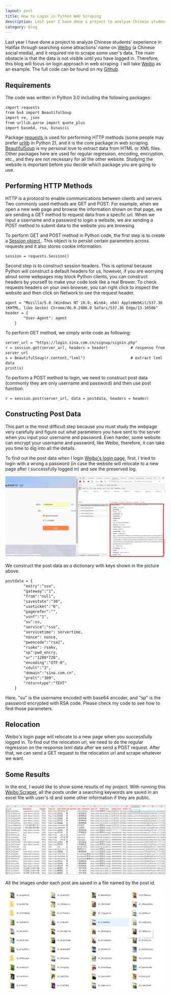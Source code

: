 ```yaml
---
layout: post
title: How to Login in Python Web Scraping
description: Last year I have done a project to analyze Chinese students' experience in Halifax through searching some attractions' name on <a href="http://weibo.com">Weibo</a> (a Chinese social media), and it requires me to scrape some user's data. The main obstacle is that the data is not visible until you have logged in. Therefore, this blog will talk about login technique in web scraping.
category: blog
---
```


Last year I have done a project to analyze Chinese students' experience in Halifax through searching some attractions' name on <a href="http://weibo.com">Weibo</a> (a Chinese social media), and it required me to scrape some user's data. The main obstacle is that the data is not visible until you have logged in. Therefore, this blog will focus on login approach in web scraping. I will take <a href="http://weibo.com">Weibo</a> as an example. The full code can be found on my <a href="https://github.com/danqing117/Weibo-Scraper-Python-">Github</a>.

## Requirements
The code was written in Python 3.0 including the following packages:

    import requests
    from bs4 import BeautifulSoup
    import re, json
    from urllib.parse import quote_plus
    import base64, rsa, binascii
	
Package <a href = "http://docs.python-requests.org/en/master/"> requests </a> is used for performing HTTP methods (some people may prefer <a href = "https://docs.python.org/2/library/urllib.html"> urllib</a> in Python 2), and it is the core package in web scraping. <a href = "https://www.crummy.com/software/BeautifulSoup/bs4/doc/"> BeautifulSoup</a>	is my personal love to extract data from HTML or XML files. Other packages here are used for regular regression, encoding, encryption, etc., and they are not necessary for all the other website. Studying the website is important before you decide which package you are going to use.

## Performing HTTP Methods

HTTP is a protocol to enable communications between clients and servers. Two commonly used methods are GET and POST. For example, when we open a new web page and browse the information shown on that page, we are sending a GET method to request data from a specfic url. When we input a username and a password to login a website, we are sending a POST method to submit data to the website you are browsing.  

To perform GET and POST method in Python code, the first step is to create a <a href="http://docs.python-requests.org/en/latest/user/advanced/"> Session object </a>. This object is to persist certain parameters across requests and it also stores cookie information.

	session = requests.Session()
	
Second step is to construct session headers. This is optional because Python will construct a default headers for us, however, if you are worrying about some webpages may block Python clients, you can construct headers by yourself to make your code look like a real Brower. To check requests headers on your own browser, you can right click to inspect the website and then click on Network to see the request header.

	agent = "Mozilla/5.0 (Windows NT 10.0; Win64; x64) AppleWebKit/537.36 (KHTML, like Gecko) Chrome/46.0.2486.0 Safari/537.36 Edge/13.10586"
	header = {
            "User-Agent": agent  
        }
	
To perform GET method, we simply write code as following:

	server_url = "https://login.sina.com.cn/signup/signin.php"
	r = session.get(server_url, headers = header)          # response from server_url
	s = BeautifulSoup(r.content,"lxml")                    # extract lxml data
	print(s)

To perform a POST method to login, we need to construct post data (commonly they are only username and password) and then use post function.

	r = session.post(server_url, data = postdata, headers = header)
	
## Constructing Post Data
This part is the most difficult step because you must study the webpage very carefully and figure out what parameters you have sent to the server when you input your username and password. Even harder, some website can encrypt your username and password, like Weibo, therefore, it can take you time to dig into all the details.

To find out the post data when I login <a href="https://login.sina.com.cn/signup/signin.php">Weibo's login page</a>, first, I tried to login with a wrong a password (in case the website will relocate to a new page after I successfully logged in) and see the preserved log.

![Git Bash](/images/githubpages/weibo_login_postdata.png)

We construct the post data as a dictionary with keys shown in the picture above.

	postdata = {
            "entry":"sso",
            "gateway":"1",
            "from":"null",
            "savestate":"30",
            "useticket":"0",
            "pagerefer":"",
            "vsnf":"1",
            "su":su,
            "service":"sso",
            "servicetime": servertime,
            "nonce": nonce,
            "pwencode":"rsa2",
            "rsakv": rsakv,
            "sp":pwd_encry,
            "sr":"1280*720",
            "encoding":"UTF-8",
            "cdult":"3",
            "domain":"sina.com.cn",
            "prelt":"309",
            "returntype":"TEXT"
        }
		
Here, "su" is the username encoded with base64 encoder, and "sp" is the password encrypted with RSA code. Please check my code to see how to find those parameters.

## Relocation
Weibo's login page will relocate to a new page when you successfully logged in. To find out the relocation url, we need to do the regular regression on the response lxml data after we send a POST request. After that, we can send a GET request to the relocation url and scrape whatever we want.

## Some Results
In the end, I would like to show some results of my project. With running this <a href="https://github.com/danqing117/Weibo-Scraper-Python-">Weibo Scraper</a>, all the posts under a searching keywords are saved in an excel file with user's id and some other information if they are public.

![Git Bash](/images/githubpages/excel.png)

All the images under each post are saved in a file named by the post id.

![Git Bash](/images/githubpages/pics.png)









        



	

  






